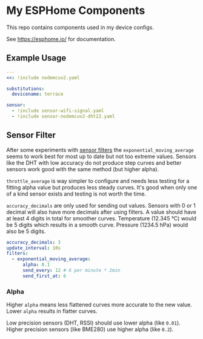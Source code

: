 # My ESPHome Components

This repo contains components used in my device configs.

See <https://esphome.io/> for documentation.

## Example Usage

```yaml
---
<<: !include nodemcuv2.yaml

substitutions:
  devicename: terrace

sensor:
  - !include sensor-wifi-signal.yaml
  - !include sensor-nodemcuv2-dht22.yaml
```

## Sensor Filter

After some experiments with [sensor filters](https://esphome.io/components/sensor/index.html#sensor-filters) the `exponential_moving_average` seems to work best for most up to date but not too extreme values.
Sensors like the DHT with low accuracy do not produce step curves and better sensors work good with the same method (but higher alpha).

`throttle_average` is way simpler to configure and needs less testing for a fitting alpha value but produces less steady curves.
It's good when only one of a kind sensor exists and testing is not worth the time.

`accuracy_decimals` are only used for sending out values.
Sensors with 0 or 1 decimal will also have more decimals after using filters.
A value should have at least 4 digits in total for smoother curves.
Temperature (12.345 °C) would be 5 digits which results in a smooth curve.
Pressure (1234.5 hPa) would also be 5 digits.

```yaml
accuracy_decimals: 3
update_interval: 10s
filters:
  - exponential_moving_average:
      alpha: 0.1
      send_every: 12 # 6 per minute * 2min
      send_first_at: 6
```

### Alpha

Higher `alpha` means less flattened curves more accurate to the new value.
Lower `alpha` results in flatter curves.

Low precision sensors (DHT, RSSI) should use lower alpha (like `0.01`).
Higher precision sensors (like BME280) use higher alpha (like `0.2`).
